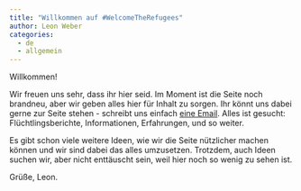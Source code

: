 ```yaml
---
title: "Willkommen auf #WelcomeTheRefugees"
author: Leon Weber
categories:
  - de
  - allgemein
---
```

Willkommen!

Wir freuen uns sehr, dass ihr hier seid. Im Moment ist die Seite noch brandneu, aber wir geben alles hier für Inhalt zu sorgen. Ihr könnt uns dabei gerne zur Seite stehen - schreibt uns einfach [eine Email](/kontakt). Alles ist gesucht: Flüchtlingsberichte, Informationen, Erfahrungen, und so weiter.

Es gibt schon viele weitere Ideen, wie wir die Seite nützlicher machen können und wir sind dabei das alles umzusetzen. Trotzdem, auch Ideen suchen wir, aber nicht enttäuscht sein, weil hier noch so wenig zu sehen ist.

Grüße,
Leon.
